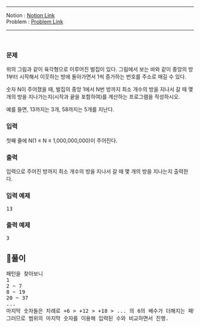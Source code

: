 ***
Notion : [Notion Link](https://west-pineapple-c4d.notion.site/1c519915b5b94411a72896fbff3f3371)  
Problem : [Problem Link](https://www.acmicpc.net/problem/2292)
***



<br/>

### 문제

위의 그림과 같이 육각형으로 이루어진 벌집이 있다. 그림에서 보는 바와 같이 중앙의 방 1부터 시작해서 이웃하는 방에 돌아가면서 1씩 증가하는 번호를 주소로 매길 수 있다.  

숫자 N이 주어졌을 때, 벌집의 중앙 1에서 N번 방까지 최소 개수의 방을 지나서 갈 때 몇 개의 방을 지나가는지(시작과 끝을 포함하여)를 계산하는 프로그램을 작성하시오.  

예를 들면, 13까지는 3개, 58까지는 5개를 지난다.  

### 입력

첫째 줄에 N(1 ≤ N ≤ 1,000,000,000)이 주어진다.  

### 출력

입력으로 주어진 방까지 최소 개수의 방을 지나서 갈 때 몇 개의 방을 지나는지 출력한다.  


### 입력 예제

<pre>
13
</pre>

### 출력 예제

<pre>
3
</pre>

## 🌈풀이

<pre>
패턴을 찾아보니
1  
2 ~ 7  
8 ~ 19  
20 ~ 37  
...  
마지막 숫자들은 차례로 +6 > +12 > +18 > ... 의 6의 배수가 더해지는 패턴을 확인.  
그러므로 범위의 마지막 숫자를 이용해 입력된 수와 비교하면서 진행.  
</pre>
